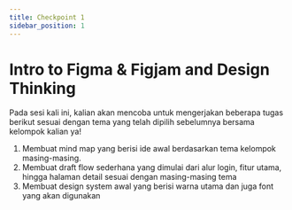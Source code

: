 ```yaml
---
title: Checkpoint 1
sidebar_position: 1
---
```


# Intro to Figma & Figjam and Design Thinking

Pada sesi kali ini, kalian akan mencoba untuk mengerjakan beberapa tugas berikut sesuai dengan tema yang telah dipilih sebelumnya bersama kelompok kalian ya!
1. Membuat mind map yang berisi ide awal berdasarkan tema kelompok masing-masing.
2. Membuat draft flow sederhana yang dimulai dari alur login, fitur utama, hingga halaman detail sesuai dengan masing-masing tema
3. Membuat design system awal yang berisi warna utama dan juga font yang akan digunakan
